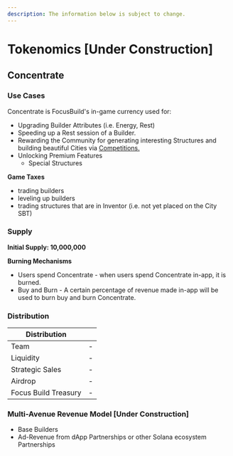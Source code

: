 ```yaml
---
description: The information below is subject to change.
---
```


# Tokenomics \[Under Construction]

## **Concentrate**&#x20;

### Use Cases

Concentrate is FocusBuild's in-game currency used for:

* Upgrading Builder Attributes (i.e. Energy, Rest)
* Speeding up a Rest session of a Builder.
* Rewarding the Community for generating interesting Structures and building beautiful Cities via [Competitions.](building-community.md)
* Unlocking Premium Features&#x20;
  * Special Structures

**Game Taxes**

* trading builders
* leveling up builders&#x20;
* trading structures that are in Inventor (i.e. not yet placed on the City SBT)

### **Supply**&#x20;

**Initial Supply: 10,000,000**

**Burning Mechanisms**

* Users spend Concentrate - when users spend Concentrate in-app, it is burned.
* Buy and Burn - A certain percentage of revenue made in-app will be used to burn buy and burn Concentrate.

### **Distribution**

| Distribution         |    |
| -------------------- | -: |
| Team                 |  - |
| Liquidity            |  - |
| Strategic Sales      |  - |
| Airdrop              |  - |
| Focus Build Treasury |  - |

### Multi-Avenue Revenue Model \[Under Construction]&#x20;

* Base Builders
* Ad-Revenue from dApp Partnerships or other Solana ecosystem Partnerships
